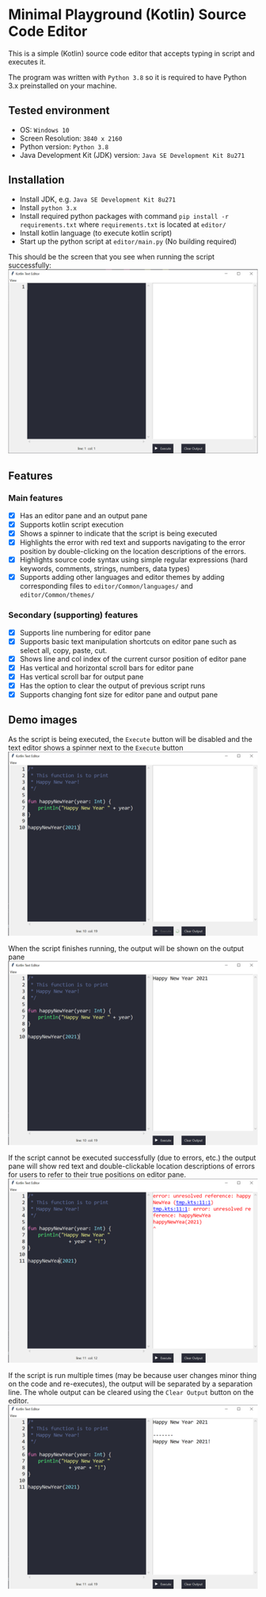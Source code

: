 # Minimal Playground (Kotlin) Source Code Editor
This is a simple (Kotlin) source code editor that accepts typing in script and executes it.

The program was written with `Python 3.8` so it is required to have Python 3.x preinstalled on your machine.

## Tested environment
- OS: `Windows 10`
- Screen Resolution: `3840 x 2160`
- Python version: `Python 3.8`
- Java Development Kit (JDK) version: `Java SE Development Kit 8u271`

## Installation
- Install JDK, e.g. `Java SE Development Kit 8u271`
- Install `python 3.x`
- Install required python packages with command `pip install -r requirements.txt` where `requirements.txt` is located at `editor/`
- Install kotlin language (to execute kotlin script)
- Start up the python script at `editor/main.py` (No building required)

This should be the screen that you see when running the script successfully:
![Starting Screen](demo-images/start.png)

## Features
### Main features
- [x] Has an editor pane and an output pane
- [x] Supports kotlin script execution
- [x] Shows a spinner to indicate that the script is being executed
- [x] Highlights the error with red text and supports navigating to the error position by double-clicking on the location descriptions of the errors.
- [x] Highlights source code syntax using simple regular expressions (hard keywords, comments, strings, numbers, data types)
- [x] Supports adding other languages and editor themes by adding corresponding files to `editor/Common/languages/` and `editor/Common/themes/`

### Secondary (supporting) features
- [x] Supports line numbering for editor pane
- [x] Supports basic text manipulation shortcuts on editor pane such as select all, copy, paste, cut.
- [x] Shows line and col index of the current cursor position of editor pane
- [x] Has vertical and horizontal scroll bars for editor pane
- [x] Has vertical scroll bar for output pane
- [x] Has the option to clear the output of previous script runs
- [x] Supports changing font size for editor pane and output pane

## Demo images
As the script is being executed, the `Execute` button will be disabled and the text editor shows a spinner next to the `Execute` button
![Script processing](demo-images/script-processing.png)

When the script finishes running, the output will be shown on the output pane
![Script done](demo-images/script-done.png)

If the script cannot be executed successfully (due to errors, etc.) the output pane will show red text and double-clickable location descriptions of errors for users to refer to their true positions on editor pane.
![Script error](demo-images/script-error.png)

If the script is run multiple times (may be because user changes minor thing on the code and re-executes), the output will be separated by a separation line. The whole output can be cleared using the `Clear Output` button on the editor.
![Shows outputs of previous runs](demo-images/multiple-times.png)
